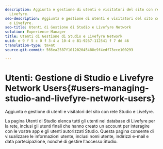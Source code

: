 ```yaml
---
description: Aggiunta e gestione di utenti e visitatori del sito con rete Studio e
  Livefyre.
seo-description: Aggiunta e gestione di utenti e visitatori del sito con rete Studio
  e Livefyre.
seo-title: Utenti di Gestione di Studio e Livefyre Network
solution: Experience Manager
title: Utenti di Gestione di Studio e Livefyre Network
uuid: e 9 f 5 c 0 f 3-4 a 10-4 e 81-9267-112541 f 7 dd 46
translation-type: tm+mt
source-git-commit: 566ea2587f101202045488e9f4edf73ece100293

---
```



# Utenti: Gestione di Studio e Livefyre Network Users{#users-managing-studio-and-livefyre-network-users}

Aggiunta e gestione di utenti e visitatori del sito con rete Studio e Livefyre.

La pagina Utenti di Studio elenca tutti gli utenti nel database di Livefyre per la rete, inclusi gli utenti finali che hanno creato un account per interagire con le vostre app e gli utenti autorizzati Studio. Questa pagina consente di visualizzare le informazioni utente, inclusi nomi utente, indirizzi e-mail e data partecipazione, nonché di gestire l'accesso Studio.
